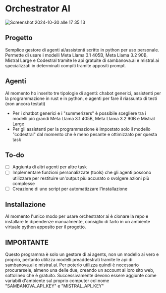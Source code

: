 # Orchestrator AI
![Screenshot 2024-10-30 alle 17 35 13](https://github.com/user-attachments/assets/286e2111-e382-439e-ace1-bb3d06cf4d44)
## Progetto
Semplice gestore di agenti ai/assistenti scritto in python per uso personale. Permette di usare i modelli Meta Llama 3.1 405B, Meta Llama 3.2 90B, Mistral Large e Codestral tramite le api gratuite di sambanova.ai e mistral.ai specializzati in determinati compiti tramite appositi prompt.
## Agenti
Al momento ho inserito tre tipologie di agenti: chabot generici, assistenti per la programmazione in rust e in python, e agenti per fare il riassunto di testi (non ancora testati)
- Per i chatbot generici e i "summerizers" è possibile scegliere tra i modelli più grandi Meta Llama 3.1 405B, Meta Llama 3.2 90B e Mistral Large
- Per gli assistenti per la programmazione è impostato solo il modello "codestral" dal momento che è meno pesante e ottimizzato per questa task
## To-do
- [ ] Aggiunta di altri agenti per altre task
- [ ] Implementare funzioni personalizzate (tools) che gli agenti possono utilizzare per restituire un'output più accurato o svolgere azioni più complesse
- [ ] Creazione di uno script per automatizzare l'installazione
## Installazione
Al momento l'unico modo per usare orchestrator ai è clonare la repo e installare le dipendenze manualmente, consiglio di farlo in un ambiente virtuale python apposito per il progetto.
## IMPORTANTE
Questo programma è solo un gestore di ai agents, non un modello ai vero e proprio, pertanto utilizza modelli preaddestrati tramite le api di sambanova.ai e mistral.ai. Per poterlo utilizza quindi è necessario procurarsele, almeno una delle due, creando un account al loro sito web, sottolineo che è gratuito. Successivamente devono essere aggiunte come variabili d'ambiente sul proprio computer col nome "SAMBANOVA_API_KEY" e "MISTRAL_API_KEY"
